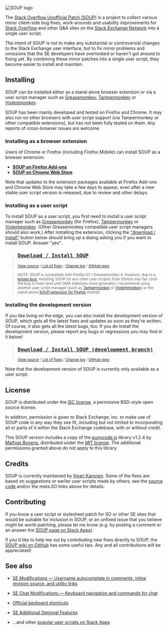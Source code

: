 <!-- thumbnail: https://i.stack.imgur.com/8EphO.png -->
<!-- version: 1.50 -->

![](https://i.stack.imgur.com/IzzhJ.png "SOUP logo")

The [Stack Overflow Unofficial Patch (SOUP)][SA] is a project to collect various minor client-side bug fixes, work-arounds and usability improvements for [Stack Overflow][SO] and other Q&A sites on the [Stack Exchange Network][SE] into a single user script.

The intent of SOUP is not to make any substantial or controversial changes to the Stack Exchange user interface, but to fix minor problems and omissions that the SE developers have overlooked or haven't got around to fixing yet.  By combining these minor patches into a single user script, they become easier to install and maintain.


Installing
----------

SOUP can be installed either as a stand-alone browser extension or via a user script manager such as [Greasemonkey][GM], [Tampermonkey][TM] or [Violentmonkey][VM].

SOUP has been mainly developed and tested on Firefox and Chrome.  It may also run on other browsers with user script support (via Tampermonkey or other compatible extensions), but has not been fully tested on them.  Any reports of cross-browser issues are welcome.


### Installing as a browser extension

Users of Chrome or Firefox (including Firefox Mobile) can install SOUP as a browser extension:

* [**SOUP on Firefox Add-ons**][firefox-ext]
* [**SOUP on Chrome Web Store**][chrome-ext]

Note that updates to the extension packages available at Firefox Add-ons and Chrome Web Store may take a few days to appear, even after a new stable user script version is released, due to review and other delays.


### Installing as a user script

To install SOUP as a user script, you first need to install a  user script manager such as [Greasemonkey][GM] (for Firefox), [Tampermonkey][TM] or [Violentmonkey][VM].  (Other Greasemonkey compatible user script managers should also work.)  After installing the extension, clicking the ["download / install"][DL] button below should bring up a dialog asking you if you want to install SOUP.  Answer "yes".

> ### [<kbd>Download / Install SOUP</kbd>][DL]  
> <sup>[View source][source] / [List of fixes][fixes] / [Change log][changes] / [GitHub repo][github]</sup>

> <sup>NOTE: SOUP is compatible with Firefox 57 / Greasemonkey 4.  However, due to a [known bug](https://github.com/greasemonkey/greasemonkey/issues/2631 "bug #2631: GM 4.0 does not install scripts from GitHub (CSP/sandbox issue)"), installing SOUP (or any other user scripts) from GitHub may fail.  Until the bug is fixed (and until GM4 stabilizes more generally) I recommend using another user script manager (such as [Tampermonkey][TM] or [Violentmonkey][VM]) or the stand-alone [SOUP extension for Firefox][firefox-ext] instead.</sup>


### Installing the development version

If you like living on the edge, you can also install the development version of SOUP, which gets all the latest fixes and updates as soon as they're written.  Of course, it also gets all the latest bugs, too.  If you do install the development version, please report any bugs or regressions you may find in it below!

> ### [<kbd>Download / Install SOUP (development branch)</kbd>][devDL]  
> <sup>[View source][devsrc] / [List of fixes][devfixes] / [Change log][devchanges] / [GitHub repo][devel]</sup>

Note that the development version of SOUP is currently only available as a user script.


License
-------

SOUP is distributed under the [ISC license][ISC], a permissive BSD-style open source license.

In addition, permission is given to Stack Exchange, Inc. to make use of SOUP code in any way they see fit, including but not limited to incorporating all or parts of it within the Stack Exchange codebase, with or without credit.

This SOUP version includes a copy of the [punycode.js](https://mths.be/punycode) library v1.2.4 by [Mathias Bynens](https://mathiasbynens.be/), distributed under the [MIT license][MIT].  The additional permissions granted above do not apply to this library.


Credits
-------

SOUP is currently maintained by [Ilmari Karonen][vyznev].  Some of the fixes are based on suggestions or earlier user scripts made by others; see the [source code][source] and/or the meta.SO links above for details.


Contributing
------------

If you know a user script or stylesheet patch for SO or other SE sites that would be suitable for inclusion in SOUP, or an unfixed issue that you believe might be worth patching, please let me know (e.g. by posting a comment or an answer the [SOUP page on Stack Apps][SA]).

If you'd like to help me out by contributing new fixes directly to SOUP, the [SOUP wiki on GitHub][wiki] has some useful tips.  Any and all contributions will be appreciated!


See also
--------

* [SE Modifications — Username autocomplete in comments, inline revision source, and utility links](https://stackapps.com/questions/2138/se-modifications-username-autocomplete-in-comments-inline-revision-source-a)
* [SE Chat Modifications — Keyboard navigation and commands for chat](https://stackapps.com/questions/2105/se-chat-modifications-keyboard-navigation-and-commands-for-chat)
* [Official keyboard shortcuts](https://stackapps.com/questions/2567/official-keyboard-shortcuts)
* [SE Additional Optional Features](https://stackapps.com/questions/6091/se-additional-optional-features)
* ...and other [popular user scripts on Stack Apps](https://stackapps.com/?tab=scripts)


   [SO]: https://stackoverflow.com/ "Stack Overflow"
   [SE]: https://stackexchange.com/ "Stack Exchange Network"
   [github]: https://github.com/vyznev/soup "SOUP repository on GitHub"
   [DL]: https://github.com/vyznev/soup/raw/master/SOUP.user.js "Download / install SOUP from GitHub"
   [source]: https://github.com/vyznev/soup/blob/master/SOUP.user.js "View SOUP source code"
   [fixes]: https://github.com/vyznev/soup/blob/master/CONTENTS.md "List of fixes in the latest stable version of SOUP on GitHub"
   [changes]: https://github.com/vyznev/soup/blob/master/CHANGELOG.md "SOUP change log on GitHub"
   [devel]: https://github.com/vyznev/soup/tree/devel "SOUP development branch on GitHub"
   [devDL]: https://github.com/vyznev/soup/raw/devel/SOUP.user.js "Download / install SOUP (development branch) from GitHub"
   [devsrc]: https://github.com/vyznev/soup/blob/devel/SOUP.user.js "View SOUP development branch source code"
   [devfixes]: https://github.com/vyznev/soup/blob/devel/CONTENTS.md "List of fixes in the latest development version of SOUP on GitHub"
   [devchanges]: https://github.com/vyznev/soup/blob/devel/CHANGELOG.md "SOUP development branch change log on GitHub"
   [wiki]: https://github.com/vyznev/soup/wiki "SOUP wiki on GitHub"
   [GM]: https://addons.mozilla.org/firefox/addon/greasemonkey/ "Mozilla add-ons: Greasemonkey"
   [TM]: https://tampermonkey.net/ "Tampermonkey"
   [VM]: https://violentmonkey.github.io/about/ "Violentmonkey"
   [vyznev]: https://meta.stackexchange.com/users/174699/ilmari-karonen "User Ilmari Karonen - Meta Stack Exchange"
   [SA]: https://stackapps.com/questions/4486/stack-overflow-unofficial-patch "Stack Overflow Unofficial Patch on Stack Apps"
   [firefox-ext]: https://addons.mozilla.org/en-US/firefox/addon/so-unofficial-patch-soup/ "SOUP on Firefox Add-ons"
   [chrome-ext]: https://chrome.google.com/webstore/detail/stack-overflow-unofficial/bagdnnmjfkaolcegcgeohpboeocfalpj "SOUP on Chrome Web Store"
   [ISC]: https://opensource.org/licenses/ISC "ISC license text at the Open Source Initiative"
   [MIT]: https://opensource.org/licenses/ISC "MIT license text at the Open Source Initiative"

